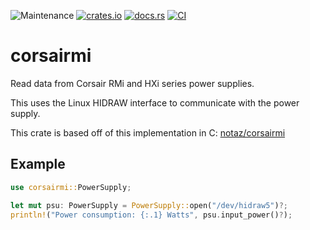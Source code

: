 ![Maintenance](https://img.shields.io/badge/maintenance-experimental-blue.svg)
[![crates.io](https://img.shields.io/crates/v/corsairmi.svg)](https://crates.io/crates/corsairmi)
[![docs.rs](https://docs.rs/corsairmi/badge.svg)](https://docs.rs/corsairmi/)
[![CI](https://github.com/newAM/corsairmi-rs/workflows/CI/badge.svg)](https://github.com/newAM/corsairmi-rs/actions)

# corsairmi

Read data from Corsair RMi and HXi series power supplies.

This uses the Linux HIDRAW interface to communicate with the power supply.

This crate is based off of this implementation in C: [notaz/corsairmi]

## Example

```rust
use corsairmi::PowerSupply;

let mut psu: PowerSupply = PowerSupply::open("/dev/hidraw5")?;
println!("Power consumption: {:.1} Watts", psu.input_power()?);
```

[notaz/corsairmi]: https://github.com/notaz/corsairmi
